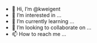 - 👋 Hi, I’m @kweigent
- 👀 I’m interested in ...
- 🌱 I’m currently learning ...
- 💞️ I’m looking to collaborate on ...
- 📫 How to reach me ...

<!---
kweigent/kweigent is a ✨ special ✨ repository because its `README.md` (this file) appears on your GitHub profile.
You can click the Preview link to take a look at your changes.
--->
